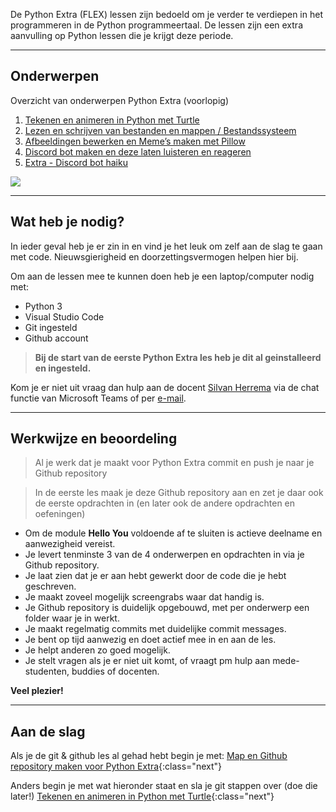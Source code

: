 De Python Extra (FLEX) lessen zijn bedoeld om je verder te verdiepen in het programmeren in de Python programmeertaal. De lessen zijn een extra aanvulling op Python lessen die je krijgt deze periode.

---

## Onderwerpen

Overzicht van onderwerpen Python Extra (voorlopig)

1. [Tekenen en animeren in Python met Turtle](01-turtle-graphics)
2. [Lezen en schrijven van bestanden en mappen / Bestandssysteem](02-filesystem-io)
3. [Afbeeldingen bewerken en Meme’s maken met Pillow](03-memes-gifs)
4. [Discord bot maken en deze laten luisteren en reageren](04-discord-bot)
5. [Extra - Discord bot haiku](05-discord-bot-haiku)

![](meme.jpg)

---

## Wat heb je nodig?

In ieder geval heb je er zin in en vind je het leuk om zelf aan de slag te gaan met code. Nieuwsgierigheid en doorzettingsvermogen helpen hier bij.

Om aan de lessen mee te kunnen doen heb je een laptop/computer nodig met:

- Python 3
- Visual Studio Code
- Git ingesteld 
- Github account

> **Bij de start van de eerste Python Extra les heb je dit al geinstalleerd en ingesteld.** 

Kom je er niet uit vraag dan hulp aan de docent [Silvan Herrema](sip:s.herrema@ma-web.nl) via de chat functie van Microsoft Teams of per [e-mail](mailto:s.herrema@ma-web.nl).

---

## Werkwijze en beoordeling

> Al je werk dat je maakt voor Python Extra commit en push je naar je Github repository

> In de eerste les maak je deze Github repository aan en zet je daar ook de eerste opdrachten in (en later ook de andere opdrachten en oefeningen)

- Om de module **Hello You** voldoende af te sluiten is actieve deelname en aanwezigheid vereist. 
- Je levert tenminste 3 van de 4 onderwerpen en opdrachten in via je Github repository.
- Je laat zien dat je er aan hebt gewerkt door de code die je hebt geschreven.
- Je maakt zoveel mogelijk screengrabs waar dat handig is.
- Je Github repository is duidelijk opgebouwd, met per onderwerp een folder waar je in werkt.
- Je maakt regelmatig commits met duidelijke commit messages.
- Je bent op tijd aanwezig en doet actief mee in en aan de les.
- Je helpt anderen zo goed mogelijk.
- Je stelt vragen als je er niet uit komt, of vraagt pm hulp aan mede-studenten, buddies of docenten.

**Veel plezier!**

---

## Aan de slag


Als je de git & github les al gehad hebt begin je met:
[Map en Github repository maken voor Python Extra](00-setup/index.md){:class="next"}

Anders begin je met wat hieronder staat en sla je git stappen over (doe die later!)
[Tekenen en animeren in Python met Turtle](01-turtle-graphics){:class="next"}
